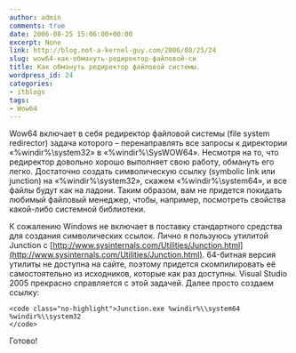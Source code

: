 ```yaml
---
author: admin
comments: true
date: 2006-08-25 15:06:00+00:00
excerpt: None
link: http://blog.not-a-kernel-guy.com/2006/08/25/24
slug: wow64-как-обмануть-редиректор-файловой-си
title: Как обмануть редиректор файловой системы.
wordpress_id: 24
categories:
- itblogs
tags:
- Wow64
---
```


Wow64 включает в себя редиректор файловой системы (file system redirector) задача которого – перенаправлять все запросы к директории «%windir%\system32» в «%windir%\SysWOW64». Несмотря на то, что редиректор довольно хорошо выполняет свою работу, обмануть его легко. Достаточно создать символическую ссылку (symbolic link или junction) на «%windir%\system32», скажем «%windir%\system64», и все файлы будут как на ладони. Таким образом, вам не придется покидать любимый файловый менеджер, чтобы, например, посмотреть свойства какой-либо системной библиотеки. 

К сожалению Windows не включает в поставку стандартного средства для создания символических ссылок. Лично я пользуюсь утилитой Junction c [http://www.sysinternals.com/Utilities/Junction.html](http://www.sysinternals.com/Utilities/Junction.html). 64-битная версия утилиты не доступна на сайте, поэтому придется скомпилировать её самостоятельно из исходников, которые как раз доступны. Visual Studio 2005 прекрасно справляется с этой задачей. Далее просто создаем ссылку:


    
    <code class="no-highlight">Junction.exe %windir%\\system64 %windir%\\system32
    </code>



Готово!
